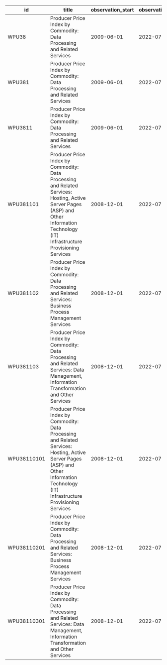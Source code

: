 | id          | title                                                                                                                                                                                  | observation_start   | observation_end   |
|-------------|----------------------------------------------------------------------------------------------------------------------------------------------------------------------------------------|---------------------|-------------------|
| WPU38       | Producer Price Index by Commodity: Data Processing and Related Services                                                                                                                | 2009-06-01          | 2022-07-01        |
| WPU381      | Producer Price Index by Commodity: Data Processing and Related Services                                                                                                                | 2009-06-01          | 2022-07-01        |
| WPU3811     | Producer Price Index by Commodity: Data Processing and Related Services                                                                                                                | 2009-06-01          | 2022-07-01        |
| WPU381101   | Producer Price Index by Commodity: Data Processing and Related Services: Hosting, Active Server Pages (ASP) and Other Information Technology (IT) Infrastructure Provisioning Services | 2008-12-01          | 2022-07-01        |
| WPU381102   | Producer Price Index by Commodity: Data Processing and Related Services: Business Process Management Services                                                                          | 2008-12-01          | 2022-07-01        |
| WPU381103   | Producer Price Index by Commodity: Data Processing and Related Services: Data Management, Information Transformation and Other Services                                                | 2008-12-01          | 2022-07-01        |
| WPU38110101 | Producer Price Index by Commodity: Data Processing and Related Services: Hosting, Active Server Pages (ASP) and Other Information Technology (IT) Infrastructure Provisioning Services | 2008-12-01          | 2022-07-01        |
| WPU38110201 | Producer Price Index by Commodity: Data Processing and Related Services: Business Process Management Services                                                                          | 2008-12-01          | 2022-07-01        |
| WPU38110301 | Producer Price Index by Commodity: Data Processing and Related Services: Data Management, Information Transformation and Other Services                                                | 2008-12-01          | 2022-07-01        |